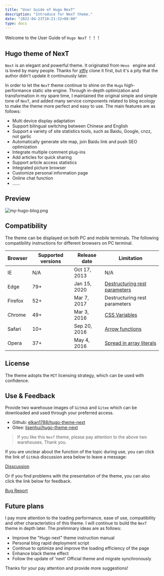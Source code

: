 ```yaml
---
title: "User Guide of Hugo NexT"
description: "Introduce for NexT theme."
date: "2022-04-23T10:21:32+08:00"
type: docs
---
```


Welcome to the User Guide of `Hugo NexT` ！！！

## Hugo theme of NexT

`Next` is an elegant and powerful theme. It originated from `Hexo ` engine and is loved by many people. Thanks for [xtfly](https://github.com/xtfly/hugo-theme-next) clone it first, but it's a pity that the author didn't update it continuously later.

In order to let the `NexT` theme continue to shine on the `Hugo` high-performance static site engine. Through in-depth optimization and transformation in my spare time, I maintained the original simple and simple tone of `NexT`, and added many service components related to blog ecology to make the theme more perfect and easy to use. The main features are as follows:

- Multi device display adaptation
- Support bilingual switching between Chinese and English
- Support a variety of site statistics tools, such as Baidu, Google, cnzz, not garlic
- Automatically generate site map, join Baidu link and push SEO optimization
- Integrate multiple comment plug-ins
- Add articles for quick sharing
- Support article access statistics
- Integrated picture browser
- Customize personal information page
- Online chat function
- ......

## Preview

![my-hugo-blog.png](https://lisenhui.gitee.io/imgs/blog/my-hugo-blog.png)

## Compatibility

The theme can be displayed on both PC and mobile terminals. The following compatibility instructions for different browsers on PC terminal.

| Browser | Supported versions | Release date | Limitation
| - | - | - | - |
<i class="fa fa-fw fa-internet-explorer"></i> IE | N/A | Oct 17, 2013 | N/A |
<i class="fa fa-fw fa-edge"></i> Edge | 79+ | Jan 15, 2020 | [Destructuring rest parameters](https://caniuse.com/mdn-javascript_functions_rest_parameters_destructuring) |
<i class="fa fa-fw fa-firefox"></i> Firefox | 52+ | Mar 7, 2017 | Destructuring rest parameters |
<i class="fa fa-fw fa-chrome"></i> Chrome | 49+ | Mar 3, 2016 | [CSS Variables](https://caniuse.com/css-variables) |
<i class="fa fa-fw fa-safari"></i> Safari | 10+ | Sep 20, 2016 | [Arrow functions](https://caniuse.com/arrow-functions) |
<i class="fa fa-fw fa-opera"></i> Opera | 37+ | May 4, 2016 | [Spread in array literals](https://caniuse.com/mdn-javascript_operators_spread_spread_in_arrays) |

## License

The theme adopts the `MIT` licensing strategy, which can be used with confidence.

## Use & Feedback

Provide two warehouse images of `GitHub` and `Gitee` which can be downloaded and used through your preferred access.

- Github: [elkan1788/hugo-theme-next](https://github.com/elkan1788/hugo-theme-next)
- Gitee: [lisenhui/hugo-theme-next](https://gitee.com/lisenhui/hugo-theme-next)

> If you like this `NexT` theme, please pay attention to the above two warehouses. Thank you.

If you are unclear about the function of the topic during use, you can click the link of `GitHub` discussion area below to leave a message:

[Disscussion](https://github.com/elkan1788/hugo-theme-next/discussions)

Or if you find problems with the presentation of the theme, you can also click the link below for feedback.

[Bug Report](https://github.com/elkan1788/hugo-theme-next/issues/new)

## Future plans

I pay more attention to the loading performance, ease of use, compatibility and other characteristics of this theme. I will continue to build the `NexT` theme in depth later. The preliminary ideas are as follows:

- Improve the "Hugo next" theme instruction manual
- Personal blog rapid deployment script
- Continue to optimize and improve the loading efficiency of the page
- Enhance black theme effect
- Follow the update of 'next' Official theme and migrate synchronously

Thanks for your pay attention and provide more suggestions!